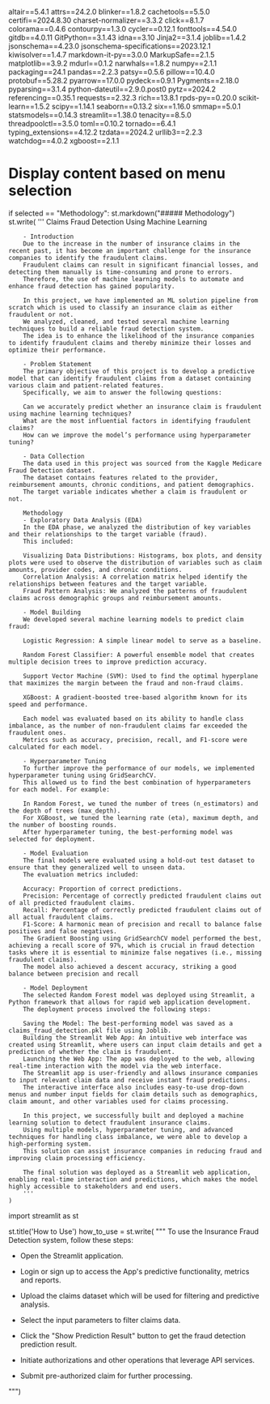 altair==5.4.1
attrs==24.2.0
blinker==1.8.2
cachetools==5.5.0
certifi==2024.8.30
charset-normalizer==3.3.2
click==8.1.7
colorama==0.4.6
contourpy==1.3.0
cycler==0.12.1
fonttools==4.54.0
gitdb==4.0.11
GitPython==3.1.43
idna==3.10
Jinja2==3.1.4
joblib==1.4.2
jsonschema==4.23.0
jsonschema-specifications==2023.12.1
kiwisolver==1.4.7
markdown-it-py==3.0.0
MarkupSafe==2.1.5
matplotlib==3.9.2
mdurl==0.1.2
narwhals==1.8.2
numpy==2.1.1
packaging==24.1
pandas==2.2.3
patsy==0.5.6
pillow==10.4.0
protobuf==5.28.2
pyarrow==17.0.0
pydeck==0.9.1
Pygments==2.18.0
pyparsing==3.1.4
python-dateutil==2.9.0.post0
pytz==2024.2
referencing==0.35.1
requests==2.32.3
rich==13.8.1
rpds-py==0.20.0
scikit-learn==1.5.2
scipy==1.14.1
seaborn==0.13.2
six==1.16.0
smmap==5.0.1
statsmodels==0.14.3
streamlit==1.38.0
tenacity==8.5.0
threadpoolctl==3.5.0
toml==0.10.2
tornado==6.4.1
typing_extensions==4.12.2
tzdata==2024.2
urllib3==2.2.3
watchdog==4.0.2
xgboost==2.1.1

# Display content based on menu selection
if selected == "Methodology":
    st.markdown("##### Methodology")
    st.write(
        '''
        Claims Fraud Detection Using Machine Learning
        
        - Introduction
        Due to the increase in the number of insurance claims in the recent past, it has become an important challenge for the insurance companies to identify the fraudulent claims. 
        Fraudulent claims can result in significant financial losses, and detecting them manually is time-consuming and prone to errors. 
        Therefore, the use of machine learning models to automate and enhance fraud detection has gained popularity.
        
        In this project, we have implemented an ML solution pipeline from scratch which is used to classify an insurance claim as either fraudulent or not. 
        We analyzed, cleaned, and tested several machine learning techniques to build a reliable fraud detection system. 
        The idea is to enhance the likelihood of the insurance companies to identify fraudulent claims and thereby minimize their losses and optimize their performance.
        
        - Problem Statement
        The primary objective of this project is to develop a predictive model that can identify fraudulent claims from a dataset containing various claim and patient-related features. 
        Specifically, we aim to answer the following questions:
        
        Can we accurately predict whether an insurance claim is fraudulent using machine learning techniques?
        What are the most influential factors in identifying fraudulent claims?
        How can we improve the model’s performance using hyperparameter tuning?
        
        - Data Collection
        The data used in this project was sourced from the Kaggle Medicare Fraud Detection dataset. 
        The dataset contains features related to the provider, reimbursement amounts, chronic conditions, and patient demographics. 
        The target variable indicates whether a claim is fraudulent or not.
        
        Methodology
        - Exploratory Data Analysis (EDA)
        In the EDA phase, we analyzed the distribution of key variables and their relationships to the target variable (fraud). 
        This included:
        
        Visualizing Data Distributions: Histograms, box plots, and density plots were used to observe the distribution of variables such as claim amounts, provider codes, and chronic conditions.
        Correlation Analysis: A correlation matrix helped identify the relationships between features and the target variable.
        Fraud Pattern Analysis: We analyzed the patterns of fraudulent claims across demographic groups and reimbursement amounts.
        
        - Model Building
        We developed several machine learning models to predict claim fraud:
        
        Logistic Regression: A simple linear model to serve as a baseline.
        
        Random Forest Classifier: A powerful ensemble model that creates multiple decision trees to improve prediction accuracy.
        
        Support Vector Machine (SVM): Used to find the optimal hyperplane that maximizes the margin between the fraud and non-fraud claims.
        
        XGBoost: A gradient-boosted tree-based algorithm known for its speed and performance.
        
        Each model was evaluated based on its ability to handle class imbalance, as the number of non-fraudulent claims far exceeded the fraudulent ones. 
        Metrics such as accuracy, precision, recall, and F1-score were calculated for each model.
        
        - Hyperparameter Tuning
        To further improve the performance of our models, we implemented hyperparameter tuning using GridSearchCV. 
        This allowed us to find the best combination of hyperparameters for each model. For example:
        
        In Random Forest, we tuned the number of trees (n_estimators) and the depth of trees (max_depth).
        For XGBoost, we tuned the learning rate (eta), maximum depth, and the number of boosting rounds.
        After hyperparameter tuning, the best-performing model was selected for deployment.
        
        - Model Evaluation
        The final models were evaluated using a hold-out test dataset to ensure that they generalized well to unseen data. 
        The evaluation metrics included:
        
        Accuracy: Proportion of correct predictions.
        Precision: Percentage of correctly predicted fraudulent claims out of all predicted fraudulent claims.
        Recall: Percentage of correctly predicted fraudulent claims out of all actual fraudulent claims.
        F1-Score: A harmonic mean of precision and recall to balance false positives and false negatives.
        The Gradient Boosting using GridSearchCV model performed the best, achieving a recall score of 97%, which is crucial in fraud detection tasks where it is essential to minimize false negatives (i.e., missing fraudulent claims). 
        The model also achieved a descent accuracy, striking a good balance between precision and recall
        
        - Model Deployment
        The selected Random Forest model was deployed using Streamlit, a Python framework that allows for rapid web application development. 
        The deployment process involved the following steps:
        
        Saving the Model: The best-performing model was saved as a claims_fraud_detection.pkl file using Joblib.
        Building the Streamlit Web App: An intuitive web interface was created using Streamlit, where users can input claim details and get a prediction of whether the claim is fraudulent.
        Launching the Web App: The app was deployed to the web, allowing real-time interaction with the model via the web interface.
        The Streamlit app is user-friendly and allows insurance companies to input relevant claim data and receive instant fraud predictions. 
        The interactive interface also includes easy-to-use drop-down menus and number input fields for claim details such as demographics, claim amount, and other variables used for claims processing.
        
        In this project, we successfully built and deployed a machine learning solution to detect fraudulent insurance claims. 
        Using multiple models, hyperparameter tuning, and advanced techniques for handling class imbalance, we were able to develop a high-performing system. 
        This solution can assist insurance companies in reducing fraud and improving claim processing efficiency.
        
        The final solution was deployed as a Streamlit web application, enabling real-time interaction and predictions, which makes the model highly accessible to stakeholders and end users.
        '''
    )


import streamlit as st

st.title('How to Use')
how_to_use = st.write(
"""
To use the Insurance Fraud Detection system, follow these steps:

- Open the Streamlit application.

- Login or sign up to access the App's predictive functionality, metrics and reports.

- Upload the claims dataset which will be used for filtering and predictive analysis.

- Select the input parameters to filter claims data.

- Click the "Show Prediction Result" button to get the fraud detection prediction result.

- Initiate authorizations and other operations that leverage API services.

- Submit pre-authorized claim for further processing.

""")
